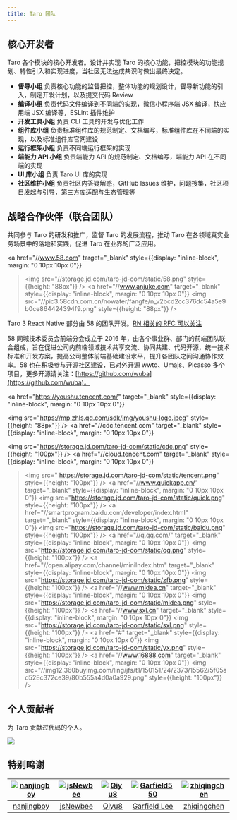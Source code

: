 ```yaml
---
title: Taro 团队
---
```


## 核心开发者

Taro 各个模块的核心开发者。设计并实现 Taro 的核心功能，把控模块的功能规划、特性引入和实现进度，当社区无法达成共识时做出最终决定。

* **督导小组**
 负责核心功能的监督把控，整体功能的规划设计，督导新功能的引入，制定开发计划，以及提交代码 Review
* **编译小组**
 负责代码文件编译到不同端的实现，微信小程序端 JSX 编译，快应用端 JSX 编译等，ESLint 插件维护
* **开发工具小组**
 负责 CLI 工具的开发与优化工作
* **组件库小组**
 负责标准组件库的规范制定、文档编写，标准组件库在不同端的实现，以及标准组件库官网建设
* **运行框架小组**
 负责不同端运行框架的实现
* **端能力 API 小组**
 负责端能力 API 的规范制定、文档编写，端能力 API 在不同端的实现
* **UI 库小组**
 负责 Taro UI 库的实现
* **社区维护小组**
 负责社区内答疑解惑，GitHub Issues 维护，问题搜集，社区项目发起与引导，第三方库适配与生态管理等

## 战略合作伙伴（联合团队）

共同参与 Taro 的研发和推广，监督 Taro 的发展流程，推动 Taro 在各领域真实业务场景中的落地和实践，促进 Taro 在业界的广泛应用。

<a
  href="//www.58.com"
  target="_blank"
  style={{display: "inline-block", margin: "0 10px 10px 0"}}
  ><img src="//storage.jd.com/taro-jd-com/static/58.png" style={{height: "88px"}}
/></a>
<a
  href="//www.anjuke.com"
  target="_blank"
  style={{display: "inline-block", margin: "0 10px 10px 0"}}
  ><img src="//pic3.58cdn.com.cn/nowater/fangfe/n_v2bcd2cc376dc54a5e9b0ce864424394f9.png" style={{height: "88px"}}
/></a>

Taro 3 React Native 部分由 58 的团队开发。[RN 相关的 RFC 可以关注](https://github.com/NervJS/taro-rfcs/pull/8)

58 同城技术委员会前端分会成立于 2016 年，由各个事业群、部门的前端团队联合组成，旨在促进公司内前端领域技术共享交流、协同共建、代码开源，统一技术标准和开发方案，提高公司整体前端基础建设水平，提升各团队之间沟通协作效率。58 也在积极参与开源社区建设，已对外开源 wwto、Umajs、Picasso 多个项目，更多开源请关注：[https://github.com/wuba](https://github.com/wuba)。


<a
  href="https://youshu.tencent.com/"
  target="_blank"
  style={{display: "inline-block", margin: "0 10px 10px 0"}}
>
  <img src="https://mp.zhls.qq.com/sdk/img/youshu-logo.jpeg" style={{height: "88px"}}
/></a>
<a
  href="//cdc.tencent.com"
  target="_blank"
  style={{display: "inline-block", margin: "0 10px 10px 0"}}
>
  <img src="https://storage.jd.com/taro-jd-com/static/cdc.png" style={{height: "100px"}}
/></a>
<a
  href="//cloud.tencent.com"
  target="_blank"
  style={{display: "inline-block", margin: "0 10px 10px 0"}}
  ><img src=" https://storage.jd.com/taro-jd-com/static/tencent.png" style={{height: "100px"}}
/></a>
<a
  href="//www.quickapp.cn/"
  target="_blank"
  style={{display: "inline-block", margin: "0 10px 10px 0"}}
  ><img src="https://storage.jd.com/taro-jd-com/static/quick.png" style={{height: "100px"}}
/></a>
<a
  href="//smartprogram.baidu.com/developer/index.html"
  target="_blank"
  style={{display: "inline-block", margin: "0 10px 10px 0"}}
  ><img src="https://storage.jd.com/taro-jd-com/static/baidu.png" style={{height: "100px"}}
/></a>
<a
  href="//q.qq.com/"
  target="_blank"
  style={{display: "inline-block", margin: "0 10px 10px 0"}}
  ><img src="https://storage.jd.com/taro-jd-com/static/qq.png" style={{height: "100px"}}
/></a>
<a
  href="//open.alipay.com/channel/miniIndex.htm"
  target="_blank"
  style={{display: "inline-block", margin: "0 10px 10px 0"}}
  ><img src="https://storage.jd.com/taro-jd-com/static/zfb.png" style={{height: "100px"}}
/></a>
<a
  href="//www.midea.cn"
  target="_blank"
  style={{display: "inline-block", margin: "0 10px 10px 0"}}
  ><img src="https://storage.jd.com/taro-jd-com/static/midea.png" style={{height: "100px"}}
/></a>
<a
  href="//www.sxl.cn"
  target="_blank"
  style={{display: "inline-block", margin: "0 10px 10px 0"}}
  ><img src="https://storage.jd.com/taro-jd-com/static/sxl.png" style={{height: "100px"}}
/></a>
<a
  href="#"
  target="_blank"
  style={{display: "inline-block", margin: "0 10px 10px 0"}}
  ><img src="https://storage.jd.com/taro-jd-com/static/yx.png" style={{height: "100px"}}
/></a>
<a
  href="//www.16888.com"
  target="_blank"
  style={{display: "inline-block", margin: "0 10px 10px 0"}}
  ><img src="//img12.360buyimg.com/ling/jfs/t1/150151/24/2373/15562/5f05ad52Ec372ce39/80b555a4d0a0a929.png" style={{height: "100px"}}
/></a>


## 个人贡献者

为 Taro 贡献过代码的个人。

<a href="https://github.com/NervJS/taro/graphs/contributors"><img src="https://opencollective.com/taro/contributors.svg?width=890&button=false" /></a>

## 特别鸣谢

[![nanjingboy](https://avatars1.githubusercontent.com/u/1390888?s=100&v=4)](https://github.com/nanjingboy/) | [![jsNewbee](https://avatars3.githubusercontent.com/u/20449400?s=100&v=4)](https://github.com/js-newbee/) | [![Qiyu8](https://avatars2.githubusercontent.com/u/15245051?s=100&v=4)](https://github.com/Qiyu8/) | [![Garfield550](https://avatars2.githubusercontent.com/u/3471836?s=100&v=4)](https://github.com/Garfield550/) | [![zhiqingchen](https://avatars3.githubusercontent.com/u/1876158?s=100&v=4)](https://github.com/zhiqingchen)
:---:|:---:|:---:|:---:|:---:
[nanjingboy](https://github.com/nanjingboy/) | [jsNewbee](https://github.com/js-newbee/) |  [Qiyu8](https://github.com/Qiyu8/) |  [Garfield Lee](https://github.com/Garfield550/) |  [zhiqingchen](https://github.com/zhiqingchen)



